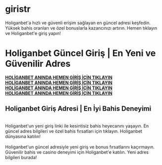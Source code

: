 # giristr
Holiganbet'a hızlı ve güvenli erişim sağlayan en güncel adresi keşfedin. Yüksek bahis oranları ve özel bonuslarla kazancınızı artırın. Hemen tıklayın ve Holiganbet'e giriş yapın!
<h1>Holiganbet Güncel Giriş | En Yeni ve Güvenilir Adres</h1>

<b><a href="https://tinyurl.com/mwyjnhsk" >HOLİGANBET ANINDA HEMEN GİRİŞ İÇİN TIKLAYIN</a></b><br>
<b><a href="https://tinyurl.com/mwyjnhsk" >HOLİGANBET ANINDA HEMEN GİRİŞ İÇİN TIKLAYIN</a></b><br>
<b><a href="https://tinyurl.com/mwyjnhsk" >HOLİGANBET ANINDA HEMEN GİRİŞ İÇİN TIKLAYIN</a></b><br>
<b><a href="https://tinyurl.com/mwyjnhsk" >HOLİGANBET ANINDA HEMEN GİRİŞ İÇİN TIKLAYIN</a></b><br>


<h2>Holiganbet Giriş Adresi | En İyi Bahis Deneyimi</h2><br>
Holiganbet'un yeni giriş linki ile kesintisiz bahis heyecanını yaşayın. En güncel adres bilgileri ve özel bahis fırsatları için tıklayın. Holiganbet dünyasına katılın!
<br><br>
Holiganbet'un güncel adresiyle yeni giriş ve bonus fırsatlarını kaçırmayın. Güvenilir bahis ve casino deneyimi için Holiganbet'e katılın. Yeni adres bilgileri burada!
